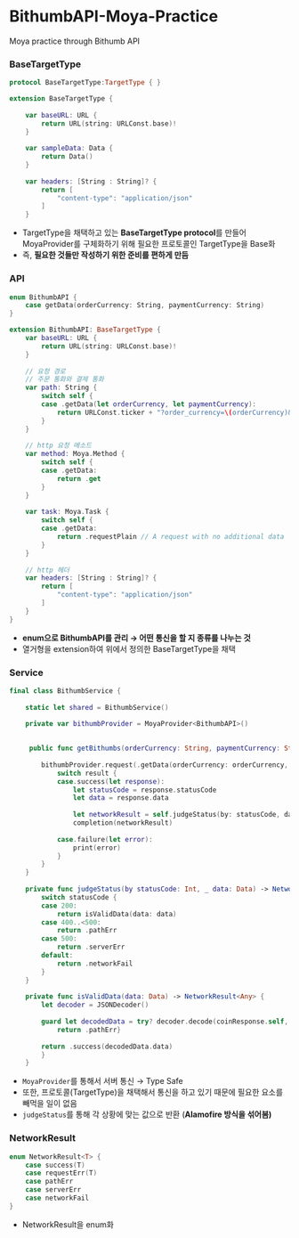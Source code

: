 # BithumbAPI-Moya-Practice
 Moya practice through Bithumb API
 
 ### **BaseTargetType**

```swift
protocol BaseTargetType:TargetType { }

extension BaseTargetType {
    
    var baseURL: URL {
        return URL(string: URLConst.base)!
    }
    
    var sampleData: Data {
        return Data()
    }
    
    var headers: [String : String]? {
        return [
            "content-type": "application/json"
        ]
    }
```

- TargetType을 채택하고 있는 **BaseTargetType protocol**를 만들어 MoyaProvider를 구체화하기 위해 필요한 프로토콜인 TargetType을 Base화
- 즉, **필요한 것들만 작성하기 위한 준비를 편하게 만듬**

### API

```swift
enum BithumbAPI {
    case getData(orderCurrency: String, paymentCurrency: String)
}

extension BithumbAPI: BaseTargetType {
    var baseURL: URL {
        return URL(string: URLConst.base)!
    }
        
    // 요청 경로
    // 주문 통화와 결제 통화
    var path: String {
        switch self {
        case .getData(let orderCurrency, let paymentCurrency):
            return URLConst.ticker + "?order_currency=\(orderCurrency)&payment_currency=\(paymentCurrency)"
        }
    }
    
    // http 요청 메소드
    var method: Moya.Method {
        switch self {
        case .getData:
            return .get
        }
    }
    
    var task: Moya.Task {
        switch self {
        case .getData:
            return .requestPlain // A request with no additional data
        }
    }
    
    // http 헤더
    var headers: [String : String]? {
        return [
            "content-type": "application/json"
        ]
    }
}
```

- **enum으로 BithumbAPI를 관리 → 어떤 통신을 할 지 종류를 나누는 것**
- 열거형을 extension하여 위에서 정의한 BaseTargetType을 채택

### Service

```swift
final class BithumbService {
    
    static let shared = BithumbService()
    
    private var bithumbProvider = MoyaProvider<BithumbAPI>()

    
     public func getBithumbs(orderCurrency: String, paymentCurrency: String, completion: @escaping (NetworkResult<Any>) -> Void) {
        
        bithumbProvider.request(.getData(orderCurrency: orderCurrency, paymentCurrency: paymentCurrency)) { result in
            switch result {
            case.success(let response):
                let statusCode = response.statusCode
                let data = response.data
                
                let networkResult = self.judgeStatus(by: statusCode, data)
                completion(networkResult)
                
            case.failure(let error):
                print(error)
            }
        }
    }
    
    private func judgeStatus(by statusCode: Int, _ data: Data) -> NetworkResult<Any> {
        switch statusCode {
        case 200:
            return isValidData(data: data)
        case 400..<500:
            return .pathErr
        case 500:
            return .serverErr
        default:
            return .networkFail
        }
    }
    
    private func isValidData(data: Data) -> NetworkResult<Any> {
        let decoder = JSONDecoder()
        
        guard let decodedData = try? decoder.decode(coinResponse.self, from: data) else {
            return .pathErr}
        
        return .success(decodedData.data)
        }
    }
```

- `MoyaProvider`를 통해서 서버 통신 → Type Safe
- 또한, 프로토콜(TargetType)을 채택해서 통신을 하고 있기 때문에 필요한 요소를 빼먹을 일이 없음
- `judgeStatus`를 통해 각 상황에 맞는 값으로 반환 (**Alamofire 방식을 섞어봄)**

### NetworkResult

```swift
enum NetworkResult<T> {
    case success(T)
    case requestErr(T)
    case pathErr
    case serverErr
    case networkFail
}
```

- NetworkResult을 enum화


